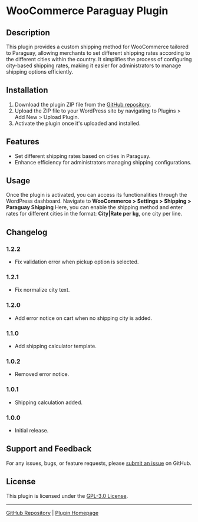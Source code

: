 # WooCommerce Paraguay Plugin

## Description

This plugin provides a custom shipping method for WooCommerce tailored to Paraguay, allowing merchants to set different shipping rates according to the different cities within the country. It simplifies the process of configuring city-based shipping rates, making it easier for administrators to manage shipping options efficiently.

## Installation

1. Download the plugin ZIP file from the [GitHub repository](https://github.com/ferroche90/woocommerce-paraguay-shipping).
2. Upload the ZIP file to your WordPress site by navigating to Plugins > Add New > Upload Plugin.
3. Activate the plugin once it's uploaded and installed.

## Features

- Set different shipping rates based on cities in Paraguay.
- Enhance efficiency for administrators managing shipping configurations.

## Usage

Once the plugin is activated, you can access its functionalities through the WordPress dashboard. Navigate to **WooCommerce > Settings > Shipping > Paraguay Shipping** Here, you can enable the shipping method and enter rates for different cities in the format: **City|Rate per kg**, one city per line.

## Changelog

### 1.2.2
- Fix validation error when pickup option is selected.

### 1.2.1
- Fix normalize city text.

### 1.2.0
- Add error notice on cart when no shipping city is added.

### 1.1.0
- Add shipping calculator template.

### 1.0.2
- Removed error notice.

### 1.0.1
- Shipping calculation added.

### 1.0.0
- Initial release.

## Support and Feedback

For any issues, bugs, or feature requests, please [submit an issue](https://github.com/ferroche90/woocommerce-paraguay-shipping/issues) on GitHub.

## License

This plugin is licensed under the [GPL-3.0 License](LICENSE).

---

[GitHub Repository](https://github.com/ferroche90/woocommerce-paraguay-shipping) | [Plugin Homepage](https://github.com/ferroche90/woocommerce-paraguay-shipping#readme)
